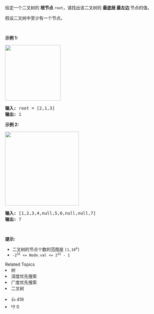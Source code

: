 <p>给定一个二叉树的 <strong>根节点</strong> <code>root</code>，请找出该二叉树的&nbsp;<strong>最底层&nbsp;最左边&nbsp;</strong>节点的值。</p>

<p>假设二叉树中至少有一个节点。</p>

<p>&nbsp;</p>

<p><strong>示例 1:</strong></p>

<p><img src="https://assets.leetcode.com/uploads/2020/12/14/tree1.jpg" style="width: 182px; " /></p>

<pre>
<strong>输入: </strong>root = [2,1,3]
<strong>输出: </strong>1
</pre>

<p><strong>示例 2:</strong></p>

<p><img src="https://assets.leetcode.com/uploads/2020/12/14/tree2.jpg" style="width: 242px; " /><strong> </strong></p>

<pre>
<strong>输入: </strong>[1,2,3,4,null,5,6,null,null,7]
<strong>输出: </strong>7
</pre>

<p>&nbsp;</p>

<p><strong>提示:</strong></p>

<ul> 
 <li>二叉树的节点个数的范围是 <code>[1,10<sup>4</sup>]</code></li> 
 <li>
  <meta charset="UTF-8" /><code>-2<sup>31</sup>&nbsp;&lt;= Node.val &lt;= 2<sup>31</sup>&nbsp;- 1</code>&nbsp;</li> 
</ul>

<div><div>Related Topics</div><div><li>树</li><li>深度优先搜索</li><li>广度优先搜索</li><li>二叉树</li></div></div><br><div><li>👍 419</li><li>👎 0</li></div>